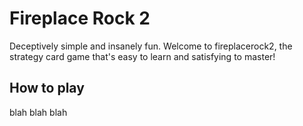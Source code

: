 # Fireplace Rock 2
Deceptively simple and insanely fun. Welcome to fireplacerock2, the strategy card game that's easy to learn and satisfying to master!

## How to play

blah blah blah
